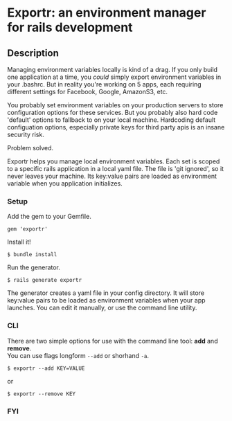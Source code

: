# Exportr: an environment manager for rails development

## Description

Managing environment variables locally is kind of a drag. If you only build one application at a time, you *could* simply export environment variables in your .bashrc. 
But in reality you're working on 5 apps, each requiring different settings for Facebook, Google, AmazonS3, etc. 

You probably set environment variables on your production servers to store configuration options for these services. But you probably also hard code
'default' options to fallback to on your local machine. Hardcoding default configuation options, especially private keys for third party apis is an insane security risk.

Problem solved.

Exportr helps you manage local environment variables. Each set is scoped to a specific rails application in a local yaml file. The file is 'git ignored', so it never leaves your machine. Its key:value pairs are loaded as environment variable when you application initializes.  

### Setup

Add the gem to your Gemfile.

    gem 'exportr'

Install it!

    $ bundle install
    
Run the generator.

    $ rails generate exportr
    

The generator creates a yaml file in your config directory. It will store key:value pairs to be loaded as environment variables when your app launches. You can edit it manually, or use the command line utility.

### CLI

There are two simple options for use with the command line tool: **add** and **remove**.  
You can use flags longform `--add` or shorhand `-a`.

    $ exportr --add KEY=VALUE
or

    $ exportr --remove KEY
    
### FYI